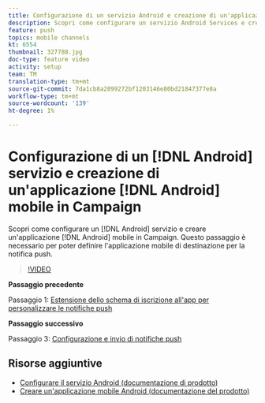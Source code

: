 ```yaml
---
title: Configurazione di un servizio Android e creazione di un'applicazione mobile Android in Campaign
description: Scopri come configurare un servizio Android Services e creare un'applicazione mobile Android in Campaign. Questo è necessario per definire l'app Neotrip come destinazione per la notifica push.
feature: push
topics: mobile channels
kt: 6554
thumbnail: 327788.jpg
doc-type: feature video
activity: setup
team: TM
translation-type: tm+mt
source-git-commit: 7da1cb8a2899272bf1203146e80bd21847377e8a
workflow-type: tm+mt
source-wordcount: '139'
ht-degree: 1%

---
```



# Configurazione di un [!DNL Android] servizio e creazione di un&#39;applicazione [!DNL Android] mobile in Campaign

Scopri come configurare un [!DNL Android] servizio e creare un&#39;applicazione [!DNL Android] mobile in Campaign. Questo passaggio è necessario per poter definire l&#39;applicazione mobile di destinazione per la notifica push.

>[!VIDEO](https://video.tv.adobe.com/v/327788?quality=12)

**Passaggio precedente**

Passaggio 1: [Estensione dello schema di iscrizione all&#39;app per personalizzare le notifiche push](/help/tutorial-getting-started-with-push-notifications-for-android/extending-the-app-subscription-schema.md)

**Passaggio successivo**

Passaggio 3: [Configurazione e invio di notifiche push](/help/tutorial-getting-started-with-push-notifications-for-android/configuring-and-sending-push-notifications.md)

## Risorse aggiuntive

* [Configurare il servizio Android (documentazione di prodotto)](https://experienceleague.adobe.com/docs/campaign-classic/using/sending-messages/sending-push-notifications/configure-the-mobile-app/configuring-the-mobile-application-android.html#configuring-android-service)
* [Creare un&#39;applicazione mobile Android (documentazione del prodotto)](https://experienceleague.adobe.com/docs/campaign-classic/using/sending-messages/sending-push-notifications/configure-the-mobile-app/configuring-the-mobile-application-android.html#creating-android-app)
